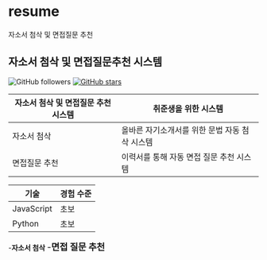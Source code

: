 # resume
자소서 첨삭 및 면접질문 추천

## 자소서 첨삭 및 면접질문추천 시스템

![GitHub followers](https://img.shields.io/github/followers/장훈기?label=Follow&style=social)
[![GitHub stars](https://img.shields.io/github/stars/장훈기/resume)](https://github.com/장훈기/resume)

| 자소서 첨삭 및 면접질문 추천 시스템     | 취준생을 위한 시스템                          |
|-------------------|----------------------------------|
| 자소서 첨삭      | 올바른 자기소개서를 위한 문법 자동 첨삭 시스템           |
| 면접질문 추천      | 이력서를 통해 자동 면접 질문 추천 시스템           |

| 기술          | 경험 수준                      |
|---------------|---------------------------------|
| JavaScript    | 초보                           |
| Python        | 초보                           |




-**자소서 첨삭** <font size="4">
-**면접 질문 추천** <font size="4">
